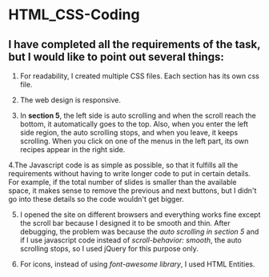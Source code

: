# HTML_CSS-Coding

 ## I have completed all the requirements of the task, but I would like to point out several things:

1. For readability, I created multiple CSS files. Each section has its own css file.

2. The web design is responsive.

3. In **section 5**, the left side is auto scrolling and when the scroll reach the bottom, it automatically goes to the top. 
Also, when you enter the left side region, the auto scrolling stops, and when you leave, it keeps scrolling. When you click on one of the 
menus in the left part, its own recipes appear in the right side.

  4.The Javascript code is as simple as possible, so that it fulfills all the requirements without having to write longer code to put in certain details.
  For example, if the total number of slides is smaller than the available space, it makes sense to remove the previous and next buttons,
  but I didn't go into these details so the code wouldn't get bigger.

5. I opened the site on different browsers and everything works fine except the scroll bar because I designed it to be smooth and thin. After debugging, the problem
was because the *auto scrolling in section 5* and if I use javascript code instead of *scroll-behavior: smooth*, the auto scrolling stops, so I used jQuery
for this purpose only.

6. For icons, instead of using *font-awesome library*, I used HTML Entities.
